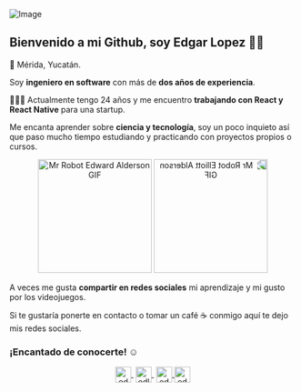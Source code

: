 ![Image](https://pbs.twimg.com/profile_banners/1355587913996767233/1613273573/1500x500)
## Bienvenido a mi Github, soy Edgar Lopez 👋🏼
📌 Mérida, Yucatán.

Soy **ingeniero en software** con más de **dos años de experiencia**.

👨🏻‍💻 Actualmente tengo 24 años y me encuentro **trabajando con React y React Native** para una startup.

Me encanta aprender sobre **ciencia y tecnología**, soy un poco inquieto así que paso mucho tiempo estudiando y practicando con proyectos propios o cursos. 

<p align="center">
<img src="https://media0.giphy.com/media/sWedUFPt2zrgc/giphy.gif?cid=790b76112286fd6a7ea2c51033e3f7f725bc642fa5373294&rid=giphy.gif&ct=g" alt="Mr Robot Edward Alderson GIF" height="200"/>
<img src="https://media2.giphy.com/media/ZKQpx4TYrxTtS/giphy.gif?cid=790b7611154e165221b8ced0fbf72f8fc0f9e3bb28aa4eb6&rid=giphy.gif&ct=g" alt="Mr Robot Elliott Alderson GIF" height="200" style="transform:scaleX(-1);"/>
</p>

A veces me gusta **compartir en redes sociales** mi aprendizaje y mi gusto por los videojuegos.

Si te gustaría ponerte en contacto o tomar un café ☕️ conmigo aquí te dejo mis redes sociales.

### ¡Encantado de conocerte! ☺️

<p align="center">
<a href="https://www.twitch.tv/edglo" target="blank" style='margin-right:4px'>
<img align="center" src="https://cdn.jsdelivr.net/npm/simple-icons@3.0.1/icons/twitch.svg" alt="edglo" height="28px" width="28px" />
</a>
<a href="https://mx.linkedin.com/in/edglo" target="blank" style='margin-right:4px'>
<img align="center" src="https://cdn.jsdelivr.net/npm/simple-icons@3.0.1/icons/linkedin.svg" alt="edlgo" height="28px" width="28px" />
</a>
<a href="https://instagram.com/edglo98" target="blank">
<img align="center" src="https://cdn.jsdelivr.net/npm/simple-icons@3.0.1/icons/instagram.svg" alt="edglo98" height="28px" width="28px" />
</a>
<a href="https://twitter.com/edglo98" target="blank">
<img align="center" src="https://cdn.jsdelivr.net/npm/simple-icons@3.0.1/icons/twitter.svg" alt="edglo98" height="28px" width="28px" />
</a>
</p>

<!--

Here are some ideas to get you started:

- 🔭 I’m currently working on ...
- 🌱 I’m currently learning ...
- 👯 I’m looking to collaborate on ...
- 🤔 I’m looking for help with ...
- 💬 Ask me about ...
- 📫 How to reach me: ...
- 😄 Pronouns: ...
- ⚡ Fun fact: ...
-->
